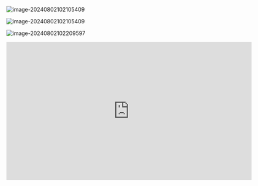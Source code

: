 ![image-20240802102105409](https://github.com/SergioMsDocs/Purview/main/Images/2024/08/upgit_20240802_1722608465.png)

![image-20240802102105409](2024/08/upgit_20240802_1722608465.png)



![image-20240802102209597](https://github.com/SergioMsDocs/Purview/main/Images/2024/08/upgit_20240802_1722608529.png)





<iframe width="640" height="360" src="https://www.youtube.com/embed/xfs02tjSU24" title="Introducing Maester: Your Microsoft 365 test automation framework by Merill Fernando" frameborder="0" allow="accelerometer; autoplay; clipboard-write; encrypted-media; gyroscope; picture-in-picture; web-share" referrerpolicy="strict-origin-when-cross-origin" allowfullscreen></iframe>






